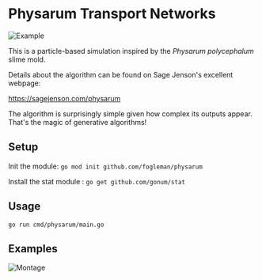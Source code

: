 # Physarum Transport Networks

![Example](https://www.michaelfogleman.com/static/physarum/header.png)

This is a particle-based simulation inspired by the _Physarum polycephalum_
slime mold.

Details about the algorithm can be found on Sage Jenson's excellent webpage:

https://sagejenson.com/physarum

The algorithm is surprisingly simple given how complex its outputs appear.
That's the magic of generative algorithms!

## Setup

Init the module: `go mod init github.com/fogleman/physarum`

Install the stat module : `go get github.com/gonum/stat`

## Usage

`go run cmd/physarum/main.go`

## Examples

![Montage](https://www.michaelfogleman.com/static/physarum/montage-small.jpg)
